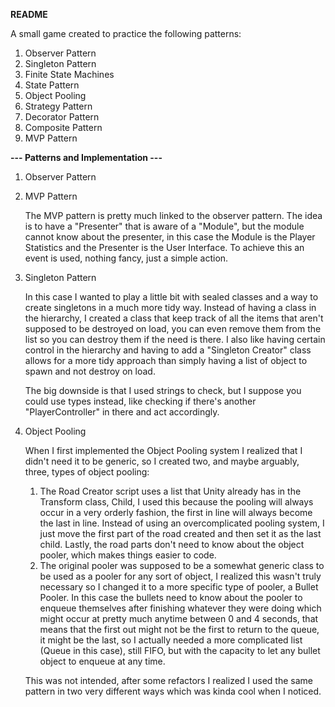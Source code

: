 **README**

A small game created to practice the following patterns:

1. Observer Pattern
2. Singleton Pattern
3. Finite State Machines
4. State Pattern
5. Object Pooling
6. Strategy Pattern
7. Decorator Pattern
8. Composite Pattern
9. MVP Pattern

**--- Patterns and Implementation ---**

1. Observer Pattern
2. MVP Pattern

	The MVP pattern is pretty much linked to the observer pattern. The idea is to have a "Presenter" that is aware of a "Module", but the module cannot know about the presenter, in this case the Module is the Player Statistics and the Presenter is the User Interface. To achieve this an event is used, nothing fancy, just a simple action.

2. Singleton Pattern

	In this case I wanted to play a little bit with sealed classes and a way to create singletons in a much more tidy way. Instead of having a class in the hierarchy, I created a class that keep track of all the items that aren't supposed to be destroyed on load, you can even remove them from the list so you can destroy them if the need is there. I also like having certain control in the hierarchy and having to add a "Singleton Creator" class allows for a more tidy approach than simply having a list of object to spawn and not destroy on load.
	
	The big downside is that I used strings to check, but I suppose you could use types instead, like checking if there's another "PlayerController" in there and act accordingly.

5. Object Pooling
	
	When I first implemented the Object Pooling system I realized that I didn't need it to be generic, so I created two, and maybe arguably, three, types of object pooling:
	1. The Road Creator script uses a list that Unity already has in the Transform class, Child, I used this because the pooling will always occur in a very orderly fashion, the first in line will always become the last in line. Instead of using an overcomplicated pooling system, I just move the first part of the road created and then set it as the last child. Lastly, the road parts don't need to know about the object pooler, which makes things easier to code.
	2. The original pooler was supposed to be a somewhat generic class to be used as a pooler for any sort of object, I realized this wasn't truly necessary so I changed it to a more specific type of pooler, a Bullet Pooler. In this case the bullets need to know about the pooler to enqueue themselves after finishing whatever they were doing which might occur at pretty much anytime between 0 and 4 seconds, that means that the first out might not be the first to return to the queue, it might be the last, so I actually needed a more complicated list (Queue in this case), still FIFO, but with the capacity to let any bullet object to enqueue at any time.

	This was not intended, after some refactors I realized I used the same pattern in two very different ways which was kinda cool when I noticed.
	